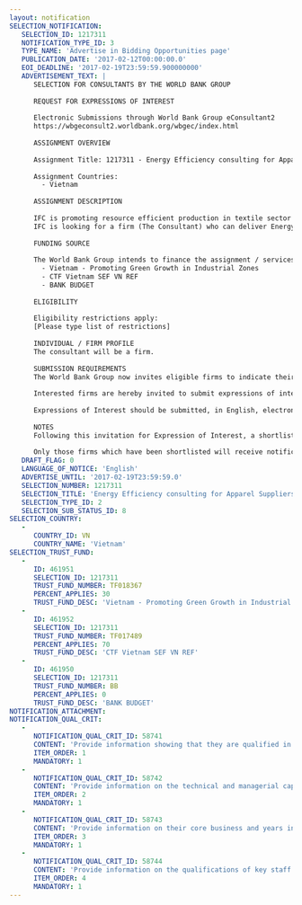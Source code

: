 ```yaml
---
layout: notification
SELECTION_NOTIFICATION: 
   SELECTION_ID: 1217311
   NOTIFICATION_TYPE_ID: 3
   TYPE_NAME: 'Advertise in Bidding Opportunities page'
   PUBLICATION_DATE: '2017-02-12T00:00:00.0'
   EOI_DEADLINE: '2017-02-19T23:59:59.900000000'
   ADVERTISEMENT_TEXT: |
      SELECTION FOR CONSULTANTS BY THE WORLD BANK GROUP
      
      REQUEST FOR EXPRESSIONS OF INTEREST
      
      Electronic Submissions through World Bank Group eConsultant2
      https://wbgeconsult2.worldbank.org/wbgec/index.html
      
      ASSIGNMENT OVERVIEW
      
      Assignment Title: 1217311 - Energy Efficiency consulting for Apparel Suppliers in Vietnam (Local Consulting Firm)
      
      Assignment Countries:
        - Vietnam
      
      ASSIGNMENT DESCRIPTION
      
      IFC is promoting resource efficient production in textile sector in Vietnam for sustainable development of an important sector to Vietnam economy. This IFC initiative is engaging directly with Tier 1 suppliers of a leading multi-national global brand focused on the sustainability of their supply chain by identifying, developing, implementing energy efficiency projects to help them reduce operating costs and improve productivity while contributing to the country's green growth and climate change targets. 
      IFC is looking for a firm (The Consultant) who can deliver Energy Efficiency Assessments and energy management training to selected apparel suppliers for the program.
      
      FUNDING SOURCE
      
      The World Bank Group intends to finance the assignment / services described below under the following:
        - Vietnam - Promoting Green Growth in Industrial Zones
        - CTF Vietnam SEF VN REF
        - BANK BUDGET
      
      ELIGIBILITY
      
      Eligibility restrictions apply:
      [Please type list of restrictions]
      
      INDIVIDUAL / FIRM PROFILE
      The consultant will be a firm. 
      
      SUBMISSION REQUIREMENTS
      The World Bank Group now invites eligible firms to indicate their interest in providing the services.  Interested firms must provide information indicating that they are qualified to perform the services (brochures, description of similar assignments, experience in similar conditions, availability of appropriate skills among staff, etc. for firms; CV and cover letter for individuals).  Please note that the total size of all attachments should be less than 5MB.  Consultants may associate to enhance their qualifications.
      
      Interested firms are hereby invited to submit expressions of interest.
      
      Expressions of Interest should be submitted, in English, electronically through World Bank Group eConsultant2 (https://wbgeconsult2.worldbank.org/wbgec/index.html)
      
      NOTES
      Following this invitation for Expression of Interest, a shortlist of qualified firms will be formally invited to submit proposals. Shortlisting and selection will be subject to the availability of funding.
      
      Only those firms which have been shortlisted will receive notification. No debrief will be provided to firms which have not been shortlisted.
   DRAFT_FLAG: 0
   LANGUAGE_OF_NOTICE: 'English'
   ADVERTISE_UNTIL: '2017-02-19T23:59:59.0'
   SELECTION_NUMBER: 1217311
   SELECTION_TITLE: 'Energy Efficiency consulting for Apparel Suppliers in Vietnam (Local Consulting Firm)'
   SELECTION_TYPE_ID: 2
   SELECTION_SUB_STATUS_ID: 8
SELECTION_COUNTRY: 
   - 
      COUNTRY_ID: VN
      COUNTRY_NAME: 'Vietnam'
SELECTION_TRUST_FUND: 
   - 
      ID: 461951
      SELECTION_ID: 1217311
      TRUST_FUND_NUMBER: TF018367
      PERCENT_APPLIES: 30
      TRUST_FUND_DESC: 'Vietnam - Promoting Green Growth in Industrial Zones'
   - 
      ID: 461952
      SELECTION_ID: 1217311
      TRUST_FUND_NUMBER: TF017489
      PERCENT_APPLIES: 70
      TRUST_FUND_DESC: 'CTF Vietnam SEF VN REF'
   - 
      ID: 461950
      SELECTION_ID: 1217311
      TRUST_FUND_NUMBER: BB
      PERCENT_APPLIES: 0
      TRUST_FUND_DESC: 'BANK BUDGET'
NOTIFICATION_ATTACHMENT: 
NOTIFICATION_QUAL_CRIT: 
   - 
      NOTIFICATION_QUAL_CRIT_ID: 58741
      CONTENT: 'Provide information showing that they are qualified in the field of the assignment.'
      ITEM_ORDER: 1
      MANDATORY: 1
   - 
      NOTIFICATION_QUAL_CRIT_ID: 58742
      CONTENT: 'Provide information on the technical and managerial capabilities of the firm.'
      ITEM_ORDER: 2
      MANDATORY: 1
   - 
      NOTIFICATION_QUAL_CRIT_ID: 58743
      CONTENT: 'Provide information on their core business and years in business.'
      ITEM_ORDER: 3
      MANDATORY: 1
   - 
      NOTIFICATION_QUAL_CRIT_ID: 58744
      CONTENT: 'Provide information on the qualifications of key staff.'
      ITEM_ORDER: 4
      MANDATORY: 1
---
```


